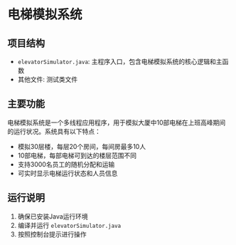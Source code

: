 # 电梯模拟系统

## 项目结构

- `elevatorSimulator.java`: 主程序入口，包含电梯模拟系统的核心逻辑和主函数
- 其他文件: 测试类文件

## 主要功能

电梯模拟系统是一个多线程应用程序，用于模拟大厦中10部电梯在上班高峰期间的运行状况。系统具有以下特点：
- 模拟30层楼，每层20个房间，每间房最多10人
- 10部电梯，每部电梯可到达的楼层范围不同
- 支持3000名员工的随机分配和运输
- 可实时显示电梯运行状态和人员信息

## 运行说明

1. 确保已安装Java运行环境
2. 编译并运行 `elevatorSimulator.java`
3. 按照控制台提示进行操作
